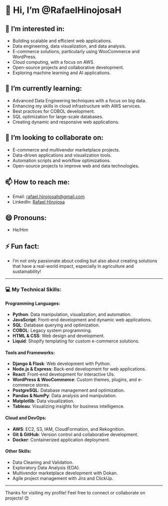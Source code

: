 # 👋 Hi, I’m @RafaelHinojosaH

## 👀 I’m interested in:
- Building scalable and efficient web applications.
- Data engineering, data visualization, and data analysis.
- E-commerce solutions, particularly using WooCommerce and WordPress.
- Cloud computing, with a focus on AWS.
- Open-source projects and collaborative development.
- Exploring machine learning and AI applications.

## 🌱 I’m currently learning:
- Advanced Data Engineering techniques with a focus on big data.
- Enhancing my skills in cloud infrastructure with AWS services.
- Best practices for COBOL development.
- SQL optimization for large-scale databases.
- Creating dynamic and responsive web applications.

## 💞️ I’m looking to collaborate on:
- E-commerce and multivendor marketplace projects.
- Data-driven applications and visualization tools.
- Automation scripts and workflow optimizations.
- Open-source projects to improve web and data technologies.

## 📫 How to reach me:
- Email: rafael.hinojosah@gmail.com
- LinkedIn: [Rafael Hinojosa](https://www.linkedin.com/in/rafaelhinojosah/)

## 😄 Pronouns:
- He/Him

## ⚡ Fun fact:
- I’m not only passionate about coding but also about creating solutions that have a real-world impact, especially in agriculture and sustainability!

---

### 💻 My Technical Skills:
#### Programming Languages:
- **Python**: Data manipulation, visualization, and automation.
- **JavaScript**: Front-end development and dynamic web applications.
- **SQL**: Database querying and optimization.
- **COBOL**: Legacy system programming.
- **HTML & CSS**: Web design and development.
- **Liquid**: Shopify templating for custom e-commerce solutions.

#### Tools and Frameworks:
- **Django & Flask**: Web development with Python.
- **Node.js & Express**: Back-end development for web applications.
- **React**: Front-end development for interactive UIs.
- **WordPress & WooCommerce**: Custom themes, plugins, and e-commerce stores.
- **PostgreSQL**: Database management and optimization.
- **Pandas & NumPy**: Data analysis and manipulation.
- **Matplotlib**: Data visualization.
- **Tableau**: Visualizing insights for business intelligence.

#### Cloud and DevOps:
- **AWS**: EC2, S3, IAM, CloudFormation, and Rekognition.
- **Git & GitHub**: Version control and collaborative development.
- **Docker**: Containerized application deployment.

#### Other Skills:
- Data Cleaning and Validation.
- Exploratory Data Analysis (EDA).
- Multivendor marketplace development with Dokan.
- Agile project management with Jira and ClickUp.

---

Thanks for visiting my profile! Feel free to connect or collaborate on projects! 😊

